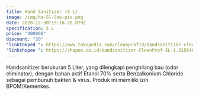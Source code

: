 ```yaml
---
title: Hand Sanitizer (5 L)
image: /img/hs-5l-low-pix.png
date: 2020-12-30T15:16:20.879Z
specification: 5 L
price: "400000"
discount: "20"
"linktokped ": https://www.tokopedia.com/cleanprofid/handsanitizer-cleanprof-5l
"linkshopee ": https://shopee.co.id/Handsanitizer-CleanProf-5L-i.315548033.6954975862
---
```

Handsanitizer berukuran 5 Liter, yang dilengkapi penghilang bau (odor eliminator), dengan bahan aktif Etanol 70% serta Benzalkonium Chloride sebagai pembunuh bakteri & virus. 
Produk ini memiliki izin BPOM/Kemenkes.


